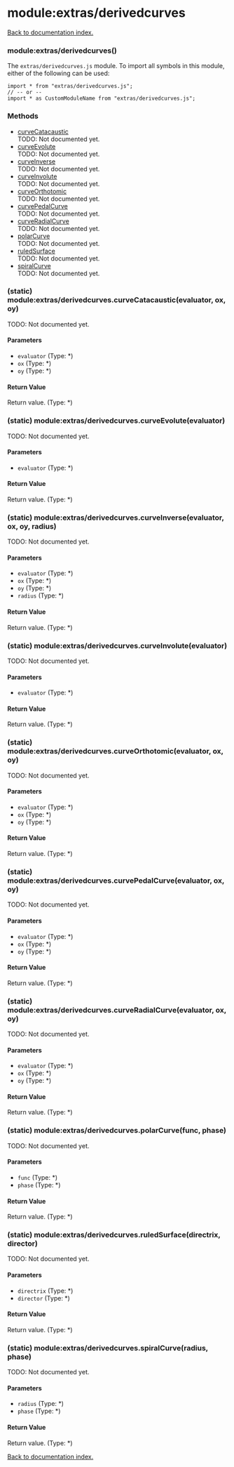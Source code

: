 # module:extras/derivedcurves

[Back to documentation index.](index.md)

<a name='extras_derivedcurves'></a>
### module:extras/derivedcurves()

The <code>extras/derivedcurves.js</code> module.
To import all symbols in this module, either of the following can be used:

    import * from "extras/derivedcurves.js";
    // -- or --
    import * as CustomModuleName from "extras/derivedcurves.js";

### Methods

* [curveCatacaustic](#extras_derivedcurves.curveCatacaustic)<br>TODO: Not documented yet.
* [curveEvolute](#extras_derivedcurves.curveEvolute)<br>TODO: Not documented yet.
* [curveInverse](#extras_derivedcurves.curveInverse)<br>TODO: Not documented yet.
* [curveInvolute](#extras_derivedcurves.curveInvolute)<br>TODO: Not documented yet.
* [curveOrthotomic](#extras_derivedcurves.curveOrthotomic)<br>TODO: Not documented yet.
* [curvePedalCurve](#extras_derivedcurves.curvePedalCurve)<br>TODO: Not documented yet.
* [curveRadialCurve](#extras_derivedcurves.curveRadialCurve)<br>TODO: Not documented yet.
* [polarCurve](#extras_derivedcurves.polarCurve)<br>TODO: Not documented yet.
* [ruledSurface](#extras_derivedcurves.ruledSurface)<br>TODO: Not documented yet.
* [spiralCurve](#extras_derivedcurves.spiralCurve)<br>TODO: Not documented yet.

<a name='extras_derivedcurves.curveCatacaustic'></a>
### (static) module:extras/derivedcurves.curveCatacaustic(evaluator, ox, oy)

TODO: Not documented yet.

#### Parameters

* `evaluator` (Type: *)
* `ox` (Type: *)
* `oy` (Type: *)

#### Return Value

Return value. (Type: *)

<a name='extras_derivedcurves.curveEvolute'></a>
### (static) module:extras/derivedcurves.curveEvolute(evaluator)

TODO: Not documented yet.

#### Parameters

* `evaluator` (Type: *)

#### Return Value

Return value. (Type: *)

<a name='extras_derivedcurves.curveInverse'></a>
### (static) module:extras/derivedcurves.curveInverse(evaluator, ox, oy, radius)

TODO: Not documented yet.

#### Parameters

* `evaluator` (Type: *)
* `ox` (Type: *)
* `oy` (Type: *)
* `radius` (Type: *)

#### Return Value

Return value. (Type: *)

<a name='extras_derivedcurves.curveInvolute'></a>
### (static) module:extras/derivedcurves.curveInvolute(evaluator)

TODO: Not documented yet.

#### Parameters

* `evaluator` (Type: *)

#### Return Value

Return value. (Type: *)

<a name='extras_derivedcurves.curveOrthotomic'></a>
### (static) module:extras/derivedcurves.curveOrthotomic(evaluator, ox, oy)

TODO: Not documented yet.

#### Parameters

* `evaluator` (Type: *)
* `ox` (Type: *)
* `oy` (Type: *)

#### Return Value

Return value. (Type: *)

<a name='extras_derivedcurves.curvePedalCurve'></a>
### (static) module:extras/derivedcurves.curvePedalCurve(evaluator, ox, oy)

TODO: Not documented yet.

#### Parameters

* `evaluator` (Type: *)
* `ox` (Type: *)
* `oy` (Type: *)

#### Return Value

Return value. (Type: *)

<a name='extras_derivedcurves.curveRadialCurve'></a>
### (static) module:extras/derivedcurves.curveRadialCurve(evaluator, ox, oy)

TODO: Not documented yet.

#### Parameters

* `evaluator` (Type: *)
* `ox` (Type: *)
* `oy` (Type: *)

#### Return Value

Return value. (Type: *)

<a name='extras_derivedcurves.polarCurve'></a>
### (static) module:extras/derivedcurves.polarCurve(func, phase)

TODO: Not documented yet.

#### Parameters

* `func` (Type: *)
* `phase` (Type: *)

#### Return Value

Return value. (Type: *)

<a name='extras_derivedcurves.ruledSurface'></a>
### (static) module:extras/derivedcurves.ruledSurface(directrix, director)

TODO: Not documented yet.

#### Parameters

* `directrix` (Type: *)
* `director` (Type: *)

#### Return Value

Return value. (Type: *)

<a name='extras_derivedcurves.spiralCurve'></a>
### (static) module:extras/derivedcurves.spiralCurve(radius, phase)

TODO: Not documented yet.

#### Parameters

* `radius` (Type: *)
* `phase` (Type: *)

#### Return Value

Return value. (Type: *)

[Back to documentation index.](index.md)
